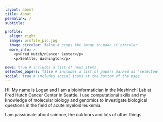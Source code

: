 ```yaml
---
layout: about
title: About
permalink: /
subtitle:

profile:
  align: right
  image: profile_pic.jpg
  image_circular: false # crops the image to make it circular
  more_info: >
    <p>Fred Hutch/nCancer Center</p>
    <p>Seattle, Washington</p>

news: true # includes a list of news items
selected_papers: false # includes a list of papers marked as "selected={true}"
social: true # includes social icons at the bottom of the page
---
```


Hi! My name is Logan and I am a bioinformatician in the Meshinchi Lab at Fred Hutch Cancer Center in Seattle. I use computational skills and my knowledge of molecular biology and genomics to investigate biological questions in the field of acute myeloid leukemia.

I am passionate about science, the outdoors and lots of other things.
